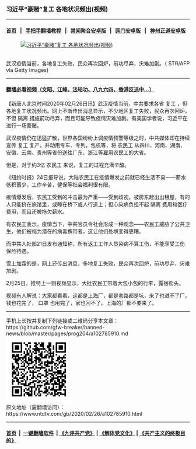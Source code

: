 ### 习近平“豪赌”复工 各地状况频出(视频)
------------------------

#### [首页](https://github.com/gfw-breaker/banned-news/blob/master/README.md) &nbsp;&nbsp;|&nbsp;&nbsp; [手把手翻墙教程](https://github.com/gfw-breaker/guides/wiki) &nbsp;&nbsp;|&nbsp;&nbsp; [禁闻聚合安卓版](https://github.com/gfw-breaker/bn-android) &nbsp;&nbsp;|&nbsp;&nbsp; [网门安卓版](https://github.com/oGate2/oGate) &nbsp;&nbsp;|&nbsp;&nbsp; [神州正道安卓版](https://github.com/SzzdOgate/update) 



<div><div class="featured_image">
 <a href="https://i.ntdtv.com/assets/uploads/2020/02/GettyImages-1201765084.jpg" target="_blank">
  <figure>
   <img alt="习近平“豪赌”复工 各地状况频出(视频)" src="https://i.ntdtv.com/assets/uploads/2020/02/GettyImages-1201765084-800x450.jpg"/>
  </figure><br/>
 </a>
 <span class="caption">
  武汉疫情当前，各地复工失败，民众再次回炉，前功尽弃，灾难加剧。（ STR/AFP via Getty Images)
 </span>
</div>
</div><hr/>

#### [翻墙必看视频（文昭、江峰、法轮功、八九六四、香港反送中...）](https://github.com/gfw-breaker/banned-news/blob/master/pages/link3.md)

<div><div class="post_content" itemprop="articleBody">
 <p>
  【新唐人北京时间2020年02月26日讯】武汉疫情当前，中共要求各省
  <ok href="https://www.ntdtv.com/gb/复工.htm">
   复工
  </ok>
  ，但各地复工状况频出。网上不断传出消息显示，不少地区复工失败，民众再次回炉，不但
  <ok href="https://www.ntdtv.com/gb/隔离.htm">
   隔离
  </ok>
  措施前功尽弃，而且可能导致疫情灾难加剧。有美国学者说，习近平在进行一场豪赌。
 </p>
 <p>
  武汉疫情仍在迅猛扩散，世界各国纷纷上调疫情预警等级之时，中共媒体却在持续宣传
  <ok href="https://www.ntdtv.com/gb/复工.htm">
   复工
  </ok>
  复产，并动用专车、专列，包机等，将
  <ok href="https://www.ntdtv.com/gb/农民工.htm">
   农民工
  </ok>
  从四川、河南、湖南、安徽、云南、贵州等省份送往广东、浙江等雇用农民工的大省。
 </p>
 <p>
  但是，对于约3亿
  <ok href="https://www.ntdtv.com/gb/农民工.htm">
   农民工
  </ok>
  来说，复工的过程充满辛酸。
 </p>
 <p>
  《纽约时报》24日报导说，大陆农民工在疫情爆发之前就已经生活不易——薪水低积蓄少，工作辛苦，健保等社会福利很有限。
 </p>
 <p>
  疫情爆发后，农民工受到的冲击最为严重——受到歧视，被房东赶出出租屋，有的人只能挤在旅馆里，或睡在桥下或人行道上；担心染病负担不起
  <ok href="https://www.ntdtv.com/gb/隔离.htm">
   隔离
  </ok>
  费用和医疗费用，而且还被拖欠薪水。
 </p>
 <p>
  有农民工表示，疫情当下，中共官员令社会形成一种观念——农民工威胁了公共卫生，他们被视为潜在的病毒携带者，这让他们处境变得更糟。
 </p>
 <p>
  而中共人社部21日发布通知称，所有返工工作人员染病不算工伤，不能享受工伤保险待遇。
 </p>
 <p>
  雪上加霜的是，网上还传出消息，多地复工失败，民众再次回炉，前功尽弃，灾难加剧。
 </p>
 <p>
  2月25日，推特上一则视频显示，大批农民工带着大包小包的行李，露宿街头。
 </p>
 <p>
  视频有人解说：大家都看看，这都是上海厂，都是套路都是坑，来了也进不了厂，钱也花完了，
  <ok href="https://www.ntdtv.com/gb/口罩.htm">
   口罩
  </ok>
  也用完了，家也回不了。上海的厂都不要来了。
 </p>
</div></div>
<hr/>
手机上长按并复制下列链接或二维码分享本文章：<br/>
https://github.com/gfw-breaker/banned-news/blob/master/pages/prog204/a102785910.md <br/>
<a href='https://github.com/gfw-breaker/banned-news/blob/master/pages/prog204/a102785910.md'><img src='https://github.com/gfw-breaker/banned-news/blob/master/pages/prog204/a102785910.md.png'/></a> <br/>
原文地址（需翻墙访问）：https://www.ntdtv.com/gb/2020/02/26/a102785910.html


------------------------
#### [首页](https://github.com/gfw-breaker/banned-news/blob/master/README.md) &nbsp;|&nbsp; [一键翻墙软件](https://github.com/gfw-breaker/nogfw/blob/master/README.md) &nbsp;| [《九评共产党》](https://github.com/gfw-breaker/9ping.md/blob/master/README.md#九评之一评共产党是什么) | [《解体党文化》](https://github.com/gfw-breaker/jtdwh.md/blob/master/README.md) | [《共产主义的终极目的》](https://github.com/gfw-breaker/gczydzjmd.md/blob/master/README.md)


<img src='http://gfw-breaker.win/banned-news/pages/prog204/a102785910.md' width='0px' height='0px'/>